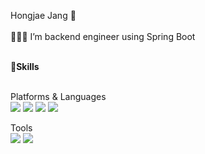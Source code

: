 <!-- -->

Hongjae Jang 👋<br>                                                     
👨🏻‍💻 I’m backend engineer using Spring Boot<br>

<br>
<b>💪Skills</b><br>
<br>

Platforms & Languages<br>
<img src="https://img.shields.io/badge/Java-FF7800?style=flat-square&logo=Java&logoColor=white"/>
<img src="https://img.shields.io/badge/SpringBoot-6DB33F?style=flat-square&logo=SpringBoot&logoColor=white"/>
<img src="https://img.shields.io/badge/MySQL-4479A1?style=flat-square&logo=MySQL&logoColor=white"/>
<img src="https://img.shields.io/badge/Amazon Aws-232F3E?style=flat-square&logo=amazonaws&logoColor=white"/><br>

Tools<br>
<img src="https://img.shields.io/badge/Git-F05032?style=flat-square&logo=Git&logoColor=white"/>
<img src="https://img.shields.io/badge/Notion-000000?style=flat-square&logo=Notion&logoColor=white"/>

<!--
**janghongjae/janghongjae** is a ✨ _special_ ✨ repository because its `README.md` (this file) appears on your GitHub profile.

Here are some ideas to get you started:

- 🔭 I’m currently working on ...
- 🌱 I’m currently learning ...
- 👯 I’m looking to collaborate on ...
- 🤔 I’m looking for help with ...
- 💬 Ask me about ...
- 📫 How to reach me: ...
- 😄 Pronouns: ...
- ⚡ Fun fact: ...
-->
